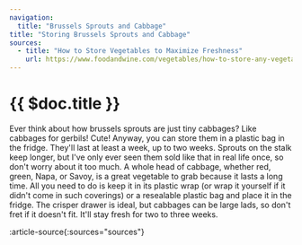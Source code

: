 ```yaml
---
navigation:
  title: "Brussels Sprouts and Cabbage"
title: "Storing Brussels Sprouts and Cabbage"
sources:
  - title: "How to Store Vegetables to Maximize Freshness"
    url: https://www.foodandwine.com/vegetables/how-to-store-any-vegetable
---
```


# {{ $doc.title }}

Ever think about how brussels sprouts are just tiny cabbages? Like cabbages for gerbils! Cute! Anyway, you can store them in a plastic bag in the fridge. They'll last at least a week, up to two weeks. Sprouts on the stalk keep longer, but I've only ever seen them sold like that in real life once, so don't worry about it too much.
A whole head of cabbage, whether red, green, Napa, or Savoy, is a great vegetable to grab because it lasts a long time. All you need to do is keep it in its plastic wrap (or wrap it yourself if it didn't come in such coverings) or a resealable plastic bag and place it in the fridge. The crisper drawer is ideal, but cabbages can be large lads, so don't fret if it doesn't fit. It'll stay fresh for two to three weeks.

:article-source{:sources="sources"}